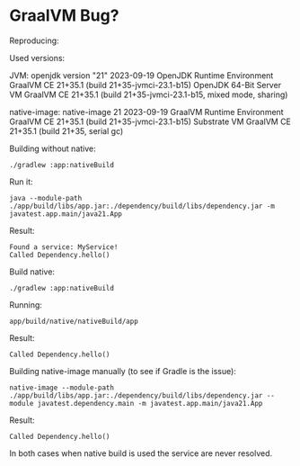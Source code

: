 # GraalVM Bug?

Reproducing:

Used versions:

JVM:
openjdk version "21" 2023-09-19
OpenJDK Runtime Environment GraalVM CE 21+35.1 (build 21+35-jvmci-23.1-b15)
OpenJDK 64-Bit Server VM GraalVM CE 21+35.1 (build 21+35-jvmci-23.1-b15, mixed mode, sharing)

native-image:
native-image 21 2023-09-19
GraalVM Runtime Environment GraalVM CE 21+35.1 (build 21+35-jvmci-23.1-b15)
Substrate VM GraalVM CE 21+35.1 (build 21+35, serial gc)

Building without native:

```
./gradlew :app:nativeBuild
```

Run it:

``` 
java --module-path ./app/build/libs/app.jar:./dependency/build/libs/dependency.jar -m javatest.app.main/java21.App
```

Result:

``` 
Found a service: MyService!
Called Dependency.hello()
```

Build native:

```
./gradlew :app:nativeBuild
```

Running:

```
app/build/native/nativeBuild/app
```

Result:

``` 
Called Dependency.hello()
```

Building native-image manually (to see if Gradle is the issue):

```
native-image --module-path ./app/build/libs/app.jar:./dependency/build/libs/dependency.jar --module javatest.dependency.main -m javatest.app.main/java21.App
```

Result:

``` 
Called Dependency.hello()
```

In both cases when native build is used the service are never resolved.